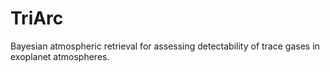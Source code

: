 # TriArc
Bayesian atmospheric retrieval for assessing detectability of trace gases in exoplanet atmospheres.
